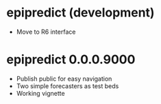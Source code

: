 # epipredict (development)

* Move to R6 interface



# epipredict 0.0.0.9000

* Publish public for easy navigation
* Two simple forecasters as test beds
* Working vignette
